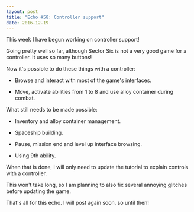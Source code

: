 ```yaml
---
layout: post
title: "Echo #58: Controller support"
date: 2016-12-19
---
```


This week I have begun working on controller support!

Going pretty well so far, although Sector Six is not a very good game for a controller. It uses so many buttons!

Now it's possible to do these things with a controller:

* Browse and interact with most of the game's interfaces.

* Move, activate abilities from 1 to 8 and use alloy container during combat.

What still needs to be made possible: 

* Inventory and alloy container management.

* Spaceship building.

* Pause, mission end and level up interface browsing.

* Using 9th ability.

When that is done, I will only need to update the tutorial to explain controls with a controller.

This won't take long, so I am planning to also fix several annoying glitches before updating the game.

That's all for this echo.
I will post again soon, so until then!
